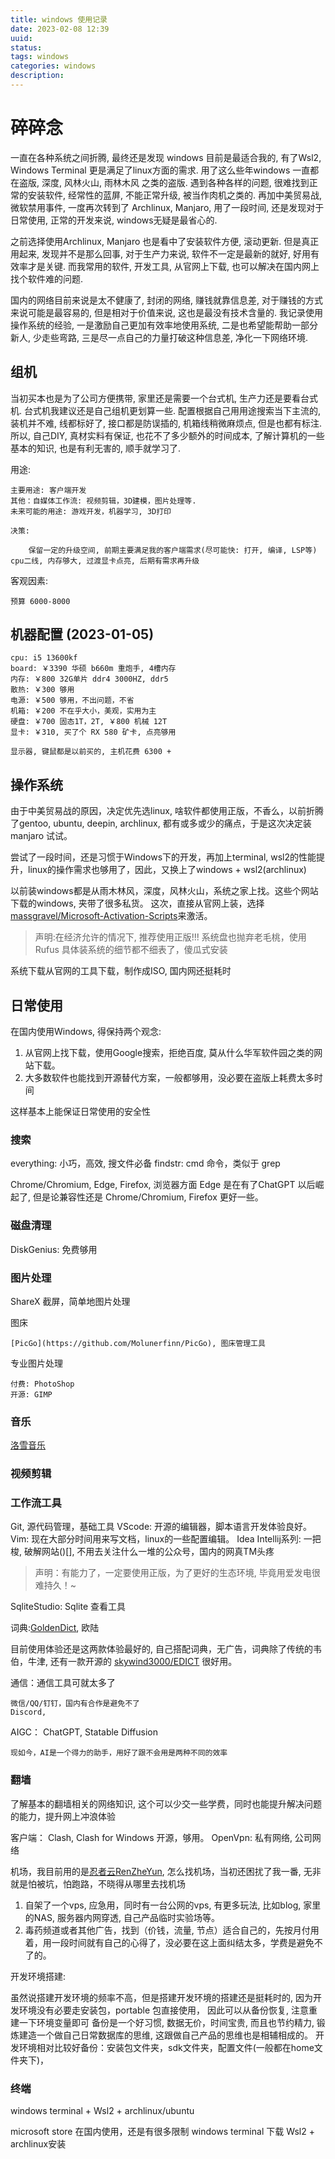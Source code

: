 ```yaml
---
title: windows 使用记录
date: 2023-02-08 12:39
uuid: 
status: 
tags: windows
categories: windows
description: 
---
```

# 碎碎念

一直在各种系统之间折腾, 最终还是发现 windows 目前是最适合我的, 有了Wsl2, Windows Terminal 更是满足了linux方面的需求. 
用了这么些年windows 一直都在盗版, 深度, 风林火山, 雨林木风 之类的盗版. 遇到各种各样的问题, 很难找到正常的安装软件, 经常性的蓝屏, 不能正常升级, 被当作肉机之类的.
再加中美贸易战, 微软禁用事件, 一度再次转到了 Archlinux, Manjaro, 用了一段时间, 还是发现对于日常使用, 正常的开发来说, windows无疑是最省心的. 

之前选择使用Archlinux, Manjaro 也是看中了安装软件方便, 滚动更新. 但是真正用起来, 发现并不是那么回事, 
对于生产力来说, 软件不一定是最新的就好, 好用有效率才是关键. 而我常用的软件, 开发工具, 从官网上下载, 也可以解决在国内网上找个软件难的问题. 

国内的网络目前来说是太不健康了, 封闭的网络, 赚钱就靠信息差, 对于赚钱的方式来说可能是最容易的, 但是相对于价值来说, 这也是最没有技术含量的. 
我记录使用操作系统的经验, 一是激励自己更加有效率地使用系统, 二是也希望能帮助一部分新人, 少走些弯路, 三是尽一点自己的力量打破这种信息差, 净化一下网络环境.

## 组机

当初买本也是为了公司方便携带, 家里还是需要一个台式机, 生产力还是要看台式机.
台式机我建议还是自己组机更划算一些.
配置根据自己用用途搜索当下主流的, 装机并不难, 线都标好了, 接口都是防误插的, 机箱线稍微麻烦点, 但是也都有标注. 
所以, 自己DIY, 真材实料有保证, 也花不了多少额外的时间成本, 了解计算机的一些基本的知识, 也是有利无害的, 顺手就学习了. 

用途:

	主要用途: 客户端开发
	其他：自媒体工作流: 视频剪辑，3D建模，图片处理等.
	未来可能的用途: 游戏开发，机器学习, 3D打印

	决策: 

		保留一定的升级空间, 前期主要满足我的客户端需求(尽可能快: 打开, 编译, LSP等) cpu二线, 内存够大, 过渡显卡点亮, 后期有需求再升级

客观因素:

	预算 6000-8000

## 机器配置 (2023-01-05)

	cpu: i5 13600kf
	board: ￥3390 华硕 b660m 重炮手, 4槽内存
	内存: ￥800 32G单片 ddr4 3000HZ, ddr5 
	散热: ￥300 够用
	电源: ￥500 够用，不出问题，不省
	机箱: ￥200 不在乎大小，美观，实用为主
	硬盘: ￥700 固态1T，2T, ￥800 机械 12T
	显卡: ￥310, 买了个 RX 580 矿卡, 点亮够用

	显示器, 键鼠都是以前买的, 主机花费 6300 + 

## 操作系统

由于中美贸易战的原因，决定优先选linux, 啥软件都使用正版，不香么，以前折腾了gentoo, ubuntu, deepin, archlinux, 都有或多或少的痛点，于是这次决定装 manjaro 试试。

尝试了一段时间，还是习惯于Windows下的开发，再加上terminal, wsl2的性能提升，linux的操作需求也够用了，因此，又换上了windows + wsl2(archlinux)

以前装windows都是从雨木林风，深度，风林火山，系统之家上找。这些个网站下载的windows, 夹带了很多私货。
这次，直接从官网上装，选择[massgravel/Microsoft-Activation-Scripts](https://github.com/massgravel/Microsoft-Activation-Scripts)来激活。
> 声明:在经济允许的情况下, 推荐使用正版!!!
系统盘也抛弃老毛桃，使用Rufus
具体装系统的细节都不细表了，傻瓜式安装

系统下载从官网的工具下载，制作成ISO, 国内网还挺耗时

## 日常使用

在国内使用Windows, 得保持两个观念: 

1. 从官网上找下载，使用Google搜索，拒绝百度, 莫从什么华军软件园之类的网站下载。
2. 大多数软件也能找到开源替代方案，一般都够用，没必要在盗版上耗费太多时间

这样基本上能保证日常使用的安全性

### 搜索

everything: 小巧，高效, 搜文件必备
findstr: cmd 命令，类似于 grep

Chrome/Chromium, Edge, Firefox, 浏览器方面 Edge 是在有了ChatGPT 以后崛起了, 但是论兼容性还是 Chrome/Chromium, Firefox 更好一些。

### 磁盘清理

DiskGenius: 免费够用

### 图片处理
ShareX 
	截屏，简单地图片处理

图床

	[PicGo](https://github.com/Molunerfinn/PicGo), 图床管理工具

专业图片处理

	付费: PhotoShop
	开源: GIMP

### 音乐

[洛雪音乐](https://github.com/lyswhut/lx-music-desktop)

### 视频剪辑

### 工作流工具

Git, 源代码管理，基础工具
VScode: 开源的编辑器，脚本语言开发体验良好。
Vim: 现在大部分时间用来写文档，linux的一些配置编辑。
Idea Intellij系列: 一把梭, 破解网站()[], 不用去关注什么一堆的公众号，国内的网真TM头疼
> 声明：有能力了，一定要使用正版，为了更好的生态环境, 毕竟用爱发电很难持久！~

SqliteStudio: Sqlite 查看工具

词典:[GoldenDict](http://goldendict.org/), 欧陆

目前使用体验还是这两款体验最好的, 自己搭配词典，无广告，词典除了传统的韦伯，牛津, 还有一款开源的 [skywind3000/EDICT](https://github.com/skywind3000/ECDICT) 很好用。

通信：通信工具可就太多了

	微信/QQ/钉钉，国内有合作是避免不了
	Discord, 

AIGC： ChatGPT, Statable Diffusion

	现如今，AI是一个得力的助手，用好了跟不会用是两种不同的效率

### 翻墙

了解基本的翻墙相关的网络知识, 这个可以少交一些学费，同时也能提升解决问题的能力，提升网上冲浪体验

客户端： 
	Clash, Clash for Windows 开源，够用。
	OpenVpn: 私有网络, 公司网络

机场，我目前用的是[忍者云RenZheYun](https://renzhe.cloud/auth/register?code=a1gN), 怎么找机场，当初还困扰了我一番, 无非就是怕被坑，怕跑路，不晓得从哪里去找机场
1. 自架了一个vps, 应急用，同时有一台公网的vps, 有更多玩法, 比如blog, 家里的NAS, 服务器内网穿透, 自己产品临时实验场等。
2. 毒药频道或者其他广告，找到（价钱，流量, 节点）适合自己的，先按月付用着，用一段时间就有自己的心得了，没必要在这上面纠结太多，学费是避免不了的。

开发环境搭建:

虽然说搭建开发环境的频率不高，但是搭建开发环境的搭建还是挺耗时的, 
因为开发环境没有必要走安装包，portable 包直接使用， 因此可以从备份恢复, 注意重建一下环境变量即可
备份是一个好习惯, 数据无价，时间宝贵, 而且也节约精力, 锻炼建造一个做自己日常数据库的思维, 这跟做自己产品的思维也是相辅相成的。
开发环境相对比较好备份：安装包文件夹，sdk文件夹，配置文件(一般都在home文件夹下)，

### 终端

windows terminal + Wsl2 + archlinux/ubuntu

microsoft store 在国内使用，还是有很多限制
windows terminal 下载
Wsl2 + archlinux安装
